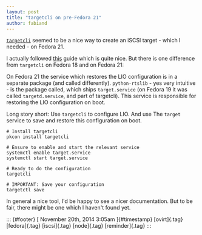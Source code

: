 ```yaml
---
layout: post
title: "targetcli on pre-Fedora 21"
author: fabiand
---
```




[`targetcli`](https://github.com/agrover/targetcli-fb) seemed to be a
nice way to create an iSCSI target - which I needed - on Fedora 21.

I actually followed
[this](http://workaround.cz/cmd-targetcli-iscsi-target-lio-and-fedora-18/)
guide which is quite nice. But there is one difference from `targetcli`
on Fedora 18 and on Fedora 21:

On Fedora 21 the service which restores the LIO configuration is in a
separate package (and called differently). `python-rtslib` - yes very
intuitive - is the package called, which ships `target.service` (on
Fedora 19 it was called `targetd.service`, and part of targetcli). This
service is responsible for restoring the LIO configuration on boot.

Long story short: Use `targetcli` to configure LIO. And use The `target`
service to save and restore this configuration on boot.

    # Install targetcli
    pkcon install targetcli

    # Ensure to enable and start the relevant service
    systemctl enable target.service
    systemctl start target.service

    # Ready to do the configuration
    targetcli

    # IMPORTANT: Save your configuration
    targetctl save

In general a nice tool, I'd be happy to see a nicer documentation. But
to be fair, there might be one which I haven't found yet.

::: {#footer}
[ November 20th, 2014 3:05am ]{#timestamp} [ovirt]{.tag} [fedora]{.tag}
[iscsi]{.tag} [node]{.tag} [reminder]{.tag}
:::
